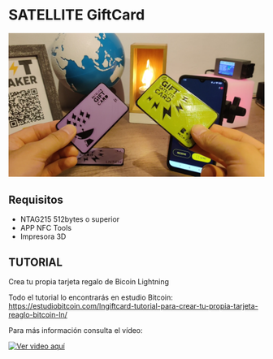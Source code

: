 # SATELLITE GiftCard

![image](https://github.com/BitMaker-hub/GiftCard/blob/master/IMAGES/DESIGN.png)

## Requisitos
- NTAG215 512bytes o superior
- APP NFC Tools
- Impresora 3D

## TUTORIAL
Crea tu propia tarjeta regalo de Bicoin Lightning

Todo el tutorial lo encontrarás en estudio Bitcoin: https://estudiobitcoin.com/lngiftcard-tutorial-para-crear-tu-propia-tarjeta-reaglo-bitcoin-ln/

Para más información consulta el vídeo:

[![Ver video aquí](https://img.youtube.com/vi/7BqqoMe-ebc/0.jpg)](https://www.youtube.com/watch?v=7BqqoMe-ebc)

